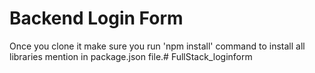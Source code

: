 # Backend Login Form

Once you clone it make sure you run 'npm install' command to install all libraries mention in package.json file.# FullStack_loginform
